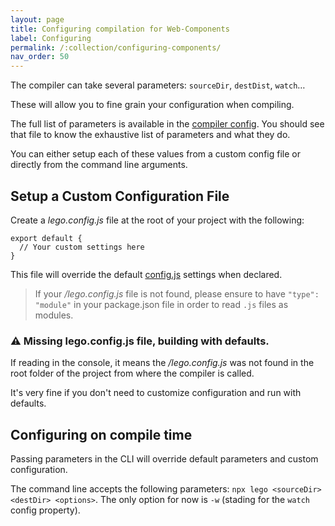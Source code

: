```yaml
---
layout: page
title: Configuring compilation for Web-Components
label: Configuring
permalink: /:collection/configuring-components/
nav_order: 50
---
```


The compiler can take several parameters: `sourceDir`, `destDist`, `watch`…

These will allow you to fine grain your configuration when compiling.

The full list of parameters is available in the [compiler config](https://github.com/Polight/lego/blob/master/src/compiler/config.js#L1).
You should see that file to know the exhaustive list of parameters and
what they do.

You can either setup each of these values from a custom config file or directly
from the command line arguments.


## Setup a Custom Configuration File

Create a _lego.config.js_ file at the root of your project with the following:

```
export default {
  // Your custom settings here
}
```

This file will override the default [config.js](https://github.com/Polight/lego/blob/master/src/compiler/config.js#L1) settings when declared.

> If your _/lego.config.js_ file is not found, please ensure to have `"type": "module"` in your package.json file in order to read `.js` files
as modules.

### ⚠️  Missing lego.config.js file, building with defaults.

If reading  in the console, it means the _/lego.config.js_ was not found
in the root folder of the project from where the compiler is called.

It's very fine if you don't need to customize configuration and
run with defaults.


## Configuring on compile time

Passing parameters in the CLI will override default parameters and custom configuration.

The command line accepts the following parameters: `npx lego <sourceDir> <destDir> <options>`.
The only option for now is `-w` (stading for the `watch` config property).
<!-- FIXME: stading is unknown -->

